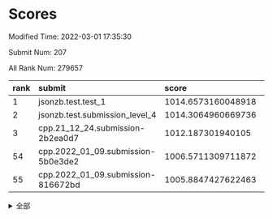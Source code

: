 # Scores

Modified Time: 2022-03-01 17:35:30

Submit Num: 207

All Rank Num: 279657

| rank |               submit               |       score        |       sigma        | pk_num |
| :--- | :--------------------------------- | :----------------- | :----------------- | :----- |
| 1    | jsonzb.test.test_1                 | 1014.6573160048918 | 0.8121524444492564 | 5404   |
| 2    | jsonzb.test.submission_level_4     | 1014.3064960669736 | 0.8199982474054146 | 5400   |
| 3    | cpp.21_12_24.submission-2b2ea0d7   | 1012.187301940105  | 0.7854206622696811 | 5404   |
| 54   | cpp.2022_01_09.submission-5b0e3de2 | 1006.5711309711872 | 0.7161289850662231 | 5408   |
| 55   | cpp.2022_01_09.submission-816672bd | 1005.8847427622463 | 0.7202516298377711 | 5402   |


<details>
<summary>全部</summary>

| rank |                 submit                 |       score        |       sigma        | pk_num |
| :--- | :------------------------------------- | :----------------- | :----------------- | :----- |
| 1    | jsonzb.test.test_1                     | 1014.6573160048918 | 0.8121524444492564 | 5404   |
| 2    | jsonzb.test.submission_level_4         | 1014.3064960669736 | 0.8199982474054146 | 5400   |
| 3    | cpp.21_12_24.submission-2b2ea0d7       | 1012.187301940105  | 0.7854206622696811 | 5404   |
| 4    | gobigger.level_3.submission_level_3_29 | 1012.1821975238823 | 0.8266084761068397 | 5406   |
| 5    | gobigger.level_3.submission_level_3_5  | 1011.4567103306091 | 0.7712062473033093 | 5408   |
| 6    | gobigger.level_3.submission_level_3_1  | 1011.446281090485  | 0.7589627573396203 | 5403   |
| 7    | gobigger.level_3.submission_level_3_38 | 1011.321363554619  | 0.7808780974470478 | 5403   |
| 8    | gobigger.level_3.submission_level_3_25 | 1011.1397874967087 | 0.7703926518749071 | 5405   |
| 9    | gobigger.level_3.submission_level_3_18 | 1010.9279216687569 | 0.763789676599279  | 5400   |
| 10   | gobigger.level_3.submission_level_3_4  | 1010.9059162765429 | 0.7687770983090997 | 5404   |
| 11   | gobigger.level_3.submission_level_3_15 | 1010.8995262389576 | 0.7882840774931291 | 5406   |
| 12   | gobigger.level_3.submission_level_3_33 | 1010.8801762331811 | 0.7541841731799467 | 5404   |
| 13   | gobigger.level_3.submission_level_3_44 | 1010.7756930405982 | 0.7951080753290888 | 5404   |
| 14   | gobigger.level_3.submission_level_3_16 | 1010.7461469827242 | 0.7626547778983044 | 5404   |
| 15   | gobigger.level_3.submission_level_3_10 | 1010.5725822544808 | 0.7692198353759869 | 5404   |
| 16   | gobigger.level_3.submission_level_3_7  | 1010.5372475741443 | 0.7493640773293699 | 5402   |
| 17   | gobigger.level_3.submission_level_3_13 | 1010.4943304903852 | 0.760067086810319  | 5404   |
| 18   | gobigger.level_3.submission_level_3_49 | 1010.4887391074607 | 0.7741182532238811 | 5402   |
| 19   | gobigger.level_3.submission_level_3_28 | 1010.4448394425808 | 0.7510282000465816 | 5400   |
| 20   | gobigger.level_3.submission_level_3_2  | 1010.4359300515165 | 0.7830953884022956 | 5411   |
| 21   | gobigger.level_3.submission_level_3_31 | 1010.3402113508727 | 0.7507254518810611 | 5404   |
| 22   | gobigger.level_3.submission_level_3_23 | 1010.3054041183601 | 0.7448909340554148 | 5396   |
| 23   | gobigger.level_3.submission_level_3_34 | 1010.2553479038706 | 0.751691515251955  | 5400   |
| 24   | gobigger.level_3.submission_level_3_14 | 1010.24430504292   | 0.7626757798415252 | 5404   |
| 25   | gobigger.level_3.submission_level_3_24 | 1010.2143246093084 | 0.7590431186963932 | 5405   |
| 26   | gobigger.level_3.submission_level_3_48 | 1010.1776078961026 | 0.7696390719580073 | 5408   |
| 27   | gobigger.level_3.submission_level_3_36 | 1010.0902808835134 | 0.7589385032004776 | 5402   |
| 28   | gobigger.level_3.submission_level_3_37 | 1010.0135206426711 | 0.7634343183725995 | 5406   |
| 29   | gobigger.level_3.submission_level_3_35 | 1009.9668966027939 | 0.7606801003044062 | 5404   |
| 30   | gobigger.level_3.submission_level_3_42 | 1009.9382646853346 | 0.7718614518168606 | 5406   |
| 31   | gobigger.level_3.submission_level_3_43 | 1009.9314646370248 | 0.7784671193844562 | 5402   |
| 32   | gobigger.level_3.submission_level_3_41 | 1009.87143904053   | 0.7573569259617041 | 5403   |
| 33   | gobigger.level_3.submission_level_3_8  | 1009.8098462125654 | 0.7491015219180066 | 5403   |
| 34   | gobigger.level_3.submission_level_3_27 | 1009.7656078034084 | 0.7584600390790127 | 5402   |
| 35   | gobigger.level_3.submission_level_3_47 | 1009.7306112505754 | 0.751833230161525  | 5402   |
| 36   | gobigger.level_3.submission_level_3_9  | 1009.728220431635  | 0.7786707835629328 | 5402   |
| 37   | gobigger.level_3.submission_level_3_12 | 1009.7281015555884 | 0.7357735045152246 | 5405   |
| 38   | gobigger.level_3.submission_level_3_45 | 1009.7242348586223 | 0.75428544343878   | 5404   |
| 39   | gobigger.level_3.submission_level_3_21 | 1009.6793378437703 | 0.7489471441539494 | 5406   |
| 40   | gobigger.level_3.submission_level_3_0  | 1009.6594749560713 | 0.7608874830845096 | 5406   |
| 41   | gobigger.level_3.submission_level_3_17 | 1009.488941261751  | 0.7368346035127943 | 5402   |
| 42   | gobigger.level_3.submission_level_3_40 | 1009.483359606243  | 0.7666962825357191 | 5406   |
| 43   | gobigger.level_3.submission_level_3_22 | 1009.3998502210092 | 0.7472015147935325 | 5402   |
| 44   | gobigger.level_3.submission_level_3_6  | 1009.3443143656839 | 0.7587659161327347 | 5405   |
| 45   | gobigger.level_3.submission_level_3_26 | 1009.2847720162499 | 0.7342196282096093 | 5399   |
| 46   | gobigger.level_3.submission_level_3_3  | 1009.1924182801405 | 0.7452980865263659 | 5407   |
| 47   | gobigger.level_3.submission_level_3_32 | 1009.1654218884552 | 0.7490141049928347 | 5405   |
| 48   | gobigger.level_3.submission_level_3_30 | 1009.1014663867699 | 0.7426082429142292 | 5404   |
| 49   | gobigger.level_3.submission_level_3_19 | 1008.9147482467985 | 0.7546614833560772 | 5399   |
| 50   | gobigger.level_3.submission_level_3_20 | 1008.8094532590458 | 0.730987237123057  | 5401   |
| 51   | gobigger.level_3.submission_level_3_39 | 1008.7895053696775 | 0.734653030301852  | 5411   |
| 52   | gobigger.level_3.submission_level_3_46 | 1008.7560466238775 | 0.7500297415746542 | 5407   |
| 53   | gobigger.level_3.submission_level_3_11 | 1007.9560193531584 | 0.7452306114542445 | 5399   |
| 54   | cpp.2022_01_09.submission-5b0e3de2     | 1006.5711309711872 | 0.7161289850662231 | 5408   |
| 55   | cpp.2022_01_09.submission-816672bd     | 1005.8847427622463 | 0.7202516298377711 | 5402   |
| 56   | gobigger.level_1.submission_level_1_43 | 1005.2070162114379 | 0.7203226561653717 | 5404   |
| 57   | gobigger.level_1.submission_level_1_17 | 1004.7701692635047 | 0.7132667212877521 | 5406   |
| 58   | gobigger.level_1.submission_level_1_5  | 1004.7228963467239 | 0.7363910040947904 | 5400   |
| 59   | gobigger.level_1.submission_level_1_8  | 1004.5772308903854 | 0.7262354485160278 | 5406   |
| 60   | gobigger.level_1.submission_level_1_49 | 1004.4582013409488 | 0.720833917546403  | 5405   |
| 61   | gobigger.level_1.submission_level_1_13 | 1004.419221792364  | 0.7140997422958723 | 5403   |
| 62   | gobigger.level_1.submission_level_1_14 | 1004.3740728918043 | 0.731477548217031  | 5407   |
| 63   | gobigger.level_1.submission_level_1_47 | 1004.3036242847022 | 0.7248966394533689 | 5404   |
| 64   | gobigger.level_1.submission_level_1_37 | 1004.1075490578748 | 0.7220299999045973 | 5400   |
| 65   | gobigger.level_1.submission_level_1_29 | 1004.0323236147934 | 0.7157886615212723 | 5408   |
| 66   | gobigger.level_1.submission_level_1_33 | 1004.0074802942995 | 0.7144016578084713 | 5400   |
| 67   | gobigger.level_1.submission_level_1_32 | 1003.8328388437036 | 0.7380369694403806 | 5401   |
| 68   | gobigger.level_1.submission_level_1_12 | 1003.820885720245  | 0.7201737994229865 | 5407   |
| 69   | gobigger.level_1.submission_level_1_11 | 1003.7706053596331 | 0.7210235374891396 | 5403   |
| 70   | gobigger.level_1.submission_level_1_7  | 1003.677278172608  | 0.7189765155327315 | 5405   |
| 71   | gobigger.level_1.submission_level_1_19 | 1003.6184227163723 | 0.718945560928969  | 5406   |
| 72   | gobigger.level_1.submission_level_1_48 | 1003.5263736890736 | 0.7356779955226768 | 5410   |
| 73   | gobigger.level_1.submission_level_1_18 | 1003.4840518025229 | 0.7100915334380097 | 5400   |
| 74   | gobigger.level_1.submission_level_1_9  | 1003.4142956932182 | 0.7173942663599252 | 5401   |
| 75   | gobigger.level_1.submission_level_1_38 | 1003.4095041653306 | 0.7229139569974272 | 5405   |
| 76   | gobigger.level_1.submission_level_1_46 | 1003.3797165396439 | 0.7209263246454869 | 5408   |
| 77   | gobigger.level_1.submission_level_1_35 | 1003.3125849615905 | 0.7304068603022962 | 5408   |
| 78   | gobigger.level_1.submission_level_1_0  | 1003.3070255852873 | 0.7252694382177375 | 5407   |
| 79   | gobigger.level_1.submission_level_1_30 | 1003.3069987406811 | 0.7153447967045674 | 5401   |
| 80   | gobigger.level_1.submission_level_1_34 | 1003.2833418308423 | 0.7205183242671818 | 5405   |
| 81   | gobigger.level_1.submission_level_1_39 | 1003.2371803392107 | 0.7199580452763091 | 5401   |
| 82   | gobigger.level_1.submission_level_1_16 | 1003.2036719293762 | 0.7170180010554881 | 5408   |
| 83   | gobigger.level_1.submission_level_1_25 | 1003.1959492128166 | 0.7282382199346837 | 5410   |
| 84   | gobigger.level_1.submission_level_1_36 | 1003.187904652306  | 0.7188033655578189 | 5409   |
| 85   | gobigger.level_1.submission_level_1_24 | 1003.1364693056275 | 0.7149113931881838 | 5408   |
| 86   | gobigger.level_1.submission_level_1_1  | 1003.1102272702683 | 0.7186275802406472 | 5403   |
| 87   | gobigger.level_1.submission_level_1_27 | 1003.0818999583302 | 0.7210562812219218 | 5404   |
| 88   | gobigger.level_1.submission_level_1_22 | 1002.967119485101  | 0.7225226122116706 | 5395   |
| 89   | gobigger.level_1.submission_level_1_20 | 1002.9457802524074 | 0.7196201160414897 | 5407   |
| 90   | gobigger.level_1.submission_level_1_21 | 1002.9184241265774 | 0.7100744653004947 | 5405   |
| 91   | gobigger.level_1.submission_level_1_45 | 1002.8809534142465 | 0.7169808374580454 | 5406   |
| 92   | gobigger.level_1.submission_level_1_3  | 1002.8606708082575 | 0.7205944668471452 | 5406   |
| 93   | gobigger.level_1.submission_level_1_26 | 1002.848707329556  | 0.7162936675031356 | 5406   |
| 94   | gobigger.level_1.submission_level_1_44 | 1002.7966403355565 | 0.7149426973512114 | 5406   |
| 95   | gobigger.level_1.submission_level_1_41 | 1002.727657894911  | 0.7153751129239255 | 5401   |
| 96   | gobigger.level_1.submission_level_1_15 | 1002.7151276962356 | 0.7114284671376838 | 5403   |
| 97   | gobigger.level_1.submission_level_1_6  | 1002.6690892685998 | 0.7103025084736192 | 5405   |
| 98   | gobigger.level_1.submission_level_1_42 | 1002.6237976086322 | 0.7285647129898023 | 5401   |
| 99   | gobigger.level_1.submission_level_1_2  | 1002.607670307335  | 0.7142887897862886 | 5405   |
| 100  | gobigger.level_1.submission_level_1_28 | 1002.5952430665878 | 0.7165404011229405 | 5406   |
| 101  | gobigger.level_1.submission_level_1_31 | 1002.5333525971552 | 0.7077633939723529 | 5404   |
| 102  | gobigger.level_1.submission_level_1_10 | 1002.5164716321955 | 0.7157571606214361 | 5403   |
| 103  | gobigger.level_1.submission_level_1_4  | 1002.4065923456615 | 0.716497531342484  | 5405   |
| 104  | gobigger.level_1.submission_level_1_23 | 1002.4002828712196 | 0.7103730374923226 | 5403   |
| 105  | gobigger.level_1.submission_level_1_40 | 1001.8359099559501 | 0.7259501730092924 | 5408   |
| 106  | gobigger.random.submission_random_37   | 997.2089541159579  | 0.7126568124975233 | 5403   |
| 107  | gobigger.random.submission_random_39   | 996.9312178305179  | 0.7008216374082938 | 5407   |
| 108  | gobigger.random.submission_random_47   | 996.6884639643471  | 0.7173115497519434 | 5404   |
| 109  | gobigger.random.submission_random_26   | 996.5561861553485  | 0.7113392629799951 | 5402   |
| 110  | gobigger.random.submission_random_19   | 996.542190397297   | 0.7069187563989406 | 5405   |
| 111  | gobigger.random.submission_random_35   | 996.433207649109   | 0.7038875013664905 | 5403   |
| 112  | gobigger.random.submission_random_1    | 996.3951766631848  | 0.7012808865370188 | 5403   |
| 113  | gobigger.random.submission_random_48   | 996.3862207659639  | 0.7109026066432097 | 5404   |
| 114  | gobigger.random.submission_random_38   | 996.266103475933   | 0.7386315239907545 | 5401   |
| 115  | gobigger.random.submission_random_12   | 996.2559871693996  | 0.7164275307184874 | 5399   |
| 116  | gobigger.random.submission_random_20   | 996.2425691740032  | 0.7089390947162074 | 5407   |
| 117  | gobigger.random.submission_random_34   | 996.2028491808944  | 0.7102098314468701 | 5400   |
| 118  | gobigger.random.submission_random_44   | 996.1639447336337  | 0.6955752034131827 | 5406   |
| 119  | gobigger.random.submission_random_24   | 996.1156982421895  | 0.7127530753339737 | 5405   |
| 120  | gobigger.random.submission_random_41   | 996.1037556641766  | 0.7005777014540923 | 5401   |
| 121  | gobigger.random.submission_random_9    | 996.070595760889   | 0.7197766395255645 | 5406   |
| 122  | gobigger.random.submission_random_28   | 996.0127119895449  | 0.739612011367707  | 5408   |
| 123  | gobigger.random.submission_random_0    | 995.9944804939109  | 0.7173079054225783 | 5406   |
| 124  | gobigger.random.submission_random_30   | 995.9195337325508  | 0.7177226300912911 | 5407   |
| 125  | gobigger.random.submission_random_15   | 995.8930950510801  | 0.7144650659190261 | 5412   |
| 126  | gobigger.random.submission_random_27   | 995.8432212022382  | 0.7029867850758931 | 5406   |
| 127  | gobigger.random.submission_random_10   | 995.8270681634863  | 0.7141588858596254 | 5406   |
| 128  | gobigger.random.submission_random_29   | 995.8219657128978  | 0.7094001001453212 | 5397   |
| 129  | gobigger.random.submission_random_18   | 995.8207645912829  | 0.7228992459825291 | 5401   |
| 130  | gobigger.random.submission_random_11   | 995.8062797678939  | 0.7200411328197935 | 5409   |
| 131  | gobigger.random.submission_random_49   | 995.805581563664   | 0.7151023387326777 | 5404   |
| 132  | gobigger.random.submission_random_13   | 995.7601413247056  | 0.7232704921031071 | 5407   |
| 133  | gobigger.random.submission_random_33   | 995.7518218939705  | 0.7176918008592779 | 5403   |
| 134  | gobigger.random.submission_random_43   | 995.5795824694115  | 0.7095545582094317 | 5403   |
| 135  | gobigger.random.submission_random_31   | 995.5586300250857  | 0.7137165146133148 | 5405   |
| 136  | gobigger.random.submission_random_22   | 995.5423676930697  | 0.7086330132535132 | 5403   |
| 137  | gobigger.random.submission_random_25   | 995.529970665231   | 0.7070761291855407 | 5409   |
| 138  | gobigger.random.submission_random_40   | 995.5242199729362  | 0.7227764827164023 | 5404   |
| 139  | gobigger.random.submission_random_5    | 995.515133414948   | 0.7032080933599953 | 5399   |
| 140  | gobigger.random.submission_random_14   | 995.4302221837343  | 0.716539441291268  | 5405   |
| 141  | gobigger.random.submission_random_45   | 995.4117426786928  | 0.7064809901097032 | 5407   |
| 142  | gobigger.random.submission_random_36   | 995.3969497159038  | 0.715000450179187  | 5407   |
| 143  | gobigger.random.submission_random_6    | 995.3018403475374  | 0.7085918956690334 | 5410   |
| 144  | gobigger.random.submission_random_42   | 995.268232440301   | 0.7072741251297    | 5408   |
| 145  | gobigger.random.submission_random_7    | 995.2649220472892  | 0.7167930250947017 | 5403   |
| 146  | gobigger.random.submission_random_21   | 995.2612123073736  | 0.7168081882527438 | 5407   |
| 147  | gobigger.random.submission_random_2    | 995.2472629893781  | 0.7224438919365862 | 5398   |
| 148  | gobigger.random.submission_random_3    | 995.2263930155381  | 0.7053868457647106 | 5407   |
| 149  | gobigger.random.submission_random_46   | 995.1343620383973  | 0.7131632373902027 | 5401   |
| 150  | gobigger.random.submission_random_23   | 995.1099331549282  | 0.717870681126777  | 5403   |
| 151  | gobigger.random.submission_random_8    | 995.0232981170548  | 0.7164266769346196 | 5400   |
| 152  | gobigger.random.submission_random_4    | 995.014288585351   | 0.7222556589733203 | 5401   |
| 153  | gobigger.random.submission_random_16   | 994.9696510241281  | 0.6965590597502049 | 5405   |
| 154  | gobigger.random.submission_random_32   | 994.8595024993102  | 0.7134013623560981 | 5404   |
| 155  | gobigger.level_2.submission_level_2_22 | 994.3945116860044  | 0.7203100799819794 | 5400   |
| 156  | gobigger.random.submission_random_17   | 994.1833201580586  | 0.7093998480780165 | 5403   |
| 157  | gobigger.level_2.submission_level_2_31 | 994.1278871944626  | 0.7389288870075824 | 5406   |
| 158  | gobigger.level_2.submission_level_2_7  | 993.7002997771851  | 0.7378114229875802 | 5406   |
| 159  | gobigger.level_2.submission_level_2_5  | 993.6508935855254  | 0.7301629416537658 | 5406   |
| 160  | gobigger.level_2.submission_level_2_21 | 993.358580939408   | 0.7314509817368906 | 5401   |
| 161  | gobigger.level_2.submission_level_2_28 | 993.2546228159334  | 0.7339604587668777 | 5405   |
| 162  | gobigger.level_2.submission_level_2_40 | 993.2434751964666  | 0.72188571770698   | 5402   |
| 163  | gobigger.level_2.submission_level_2_3  | 993.1358273258685  | 0.7275367478642407 | 5403   |
| 164  | gobigger.level_2.submission_level_2_23 | 993.0761567238408  | 0.7478306139265893 | 5408   |
| 165  | gobigger.level_2.submission_level_2_44 | 992.983236423691   | 0.7538378634229048 | 5399   |
| 166  | gobigger.level_2.submission_level_2_9  | 992.8688646160101  | 0.745376243580264  | 5408   |
| 167  | gobigger.level_2.submission_level_2_12 | 992.8435170365836  | 0.7588244698577185 | 5405   |
| 168  | gobigger.level_2.submission_level_2_20 | 992.8080775747818  | 0.726749319986902  | 5403   |
| 169  | gobigger.level_2.submission_level_2_25 | 992.8043898146767  | 0.7239149517581629 | 5406   |
| 170  | gobigger.level_2.submission_level_2_11 | 992.7614322558533  | 0.7331199228545998 | 5403   |
| 171  | gobigger.level_2.submission_level_2_48 | 992.7577109355033  | 0.7413241014667579 | 5407   |
| 172  | gobigger.level_2.submission_level_2_6  | 992.7483725314318  | 0.7585614550386343 | 5406   |
| 173  | gobigger.level_2.submission_level_2_37 | 992.6279554081314  | 0.732571705807838  | 5400   |
| 174  | gobigger.level_2.submission_level_2_19 | 992.5164731024014  | 0.7508437168462704 | 5408   |
| 175  | gobigger.level_2.submission_level_2_15 | 992.4505740753198  | 0.7468582283145925 | 5399   |
| 176  | gobigger.level_2.submission_level_2_36 | 992.3261250826275  | 0.7428955527047916 | 5406   |
| 177  | gobigger.level_2.submission_level_2_27 | 992.3016899783347  | 0.7456100730514341 | 5399   |
| 178  | gobigger.level_2.submission_level_2_33 | 992.2665251460982  | 0.7434971965240452 | 5401   |
| 179  | gobigger.level_2.submission_level_2_41 | 992.185368061513   | 0.7412261298521872 | 5407   |
| 180  | gobigger.level_2.submission_level_2_30 | 992.183992492282   | 0.7622478749408359 | 5404   |
| 181  | gobigger.level_2.submission_level_2_16 | 992.1650249333535  | 0.7319990169532303 | 5400   |
| 182  | gobigger.level_2.submission_level_2_2  | 992.0721187963686  | 0.7502494133160241 | 5398   |
| 183  | gobigger.level_2.submission_level_2_10 | 991.9697803061575  | 0.731040379800291  | 5405   |
| 184  | gobigger.level_2.submission_level_2_14 | 991.9141839073101  | 0.7401349804054196 | 5405   |
| 185  | gobigger.level_2.submission_level_2_49 | 991.8771575868785  | 0.7326695203933308 | 5402   |
| 186  | gobigger.level_2.submission_level_2_24 | 991.7385226768877  | 0.7548012889828193 | 5404   |
| 187  | gobigger.level_2.submission_level_2_46 | 991.7379974880838  | 0.7391303249955948 | 5400   |
| 188  | gobigger.level_2.submission_level_2_8  | 991.7079504736032  | 0.7461990338640017 | 5401   |
| 189  | gobigger.level_2.submission_level_2_35 | 991.6925552618038  | 0.7508043348677691 | 5402   |
| 190  | gobigger.level_2.submission_level_2_38 | 991.4793204300804  | 0.7450969365108019 | 5403   |
| 191  | gobigger.level_2.submission_level_2_32 | 991.4735716291219  | 0.7553789042087236 | 5408   |
| 192  | gobigger.level_2.submission_level_2_43 | 991.3412357689236  | 0.7559834233449025 | 5403   |
| 193  | gobigger.level_2.submission_level_2_39 | 991.2424579802553  | 0.7700866866205777 | 5408   |
| 194  | gobigger.level_2.submission_level_2_34 | 991.1619855320653  | 0.7637524099355254 | 5402   |
| 195  | gobigger.level_2.submission_level_2_4  | 991.1612032560101  | 0.7599068409690904 | 5406   |
| 196  | gobigger.level_2.submission_level_2_29 | 991.0988552289888  | 0.7670630367600761 | 5403   |
| 197  | gobigger.level_2.submission_level_2_18 | 991.0728639196013  | 0.7559594537214152 | 5404   |
| 198  | gobigger.level_2.submission_level_2_42 | 991.04515914705    | 0.761543120860423  | 5405   |
| 199  | gobigger.level_2.submission_level_2_17 | 990.8719111070305  | 0.7423102083198445 | 5406   |
| 200  | gobigger.level_2.submission_level_2_1  | 990.7094437186557  | 0.7437161564765734 | 5401   |
| 201  | gobigger.level_2.submission_level_2_0  | 990.5855691911922  | 0.7462661017419611 | 5402   |
| 202  | gobigger.level_2.submission_level_2_26 | 990.2806281663409  | 0.777828153016046  | 5405   |
| 203  | gobigger.level_2.submission_level_2_47 | 989.853868750169   | 0.7752696694263547 | 5407   |
| 204  | gobigger.level_2.submission_level_2_13 | 989.5574412957409  | 0.7686756380926192 | 5398   |
| 205  | gobigger.level_2.submission_level_2_45 | 988.300862185211   | 0.7861596872360862 | 5405   |
| 206  | gobigger.none.submission_none_0        | 978.7796017546592  | 1.297847804105799  | 5402   |
| 207  | gobigger.none.submission_none_1        | 974.8381214138215  | 1.5808372111670974 | 5401   |

</details>